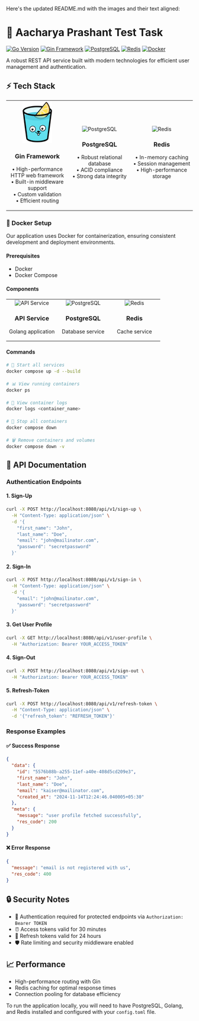 Here's the updated README.md with the images and their text aligned:

# 🚀 Aacharya Prashant Test Task

[![Go Version](https://img.shields.io/badge/Go-1.20+-00ADD8?style=flat&logo=go)](https://golang.org/doc/go1.20)
[![Gin Framework](https://img.shields.io/badge/Gin-Framework-00ADD8?style=flat&logo=go)](https://github.com/gin-gonic/gin)
[![PostgreSQL](https://img.shields.io/badge/PostgreSQL-13+-336791?style=flat&logo=postgresql&logoColor=white)](https://www.postgresql.org/)
[![Redis](https://img.shields.io/badge/Redis-7+-DC382D?style=flat&logo=redis&logoColor=white)](https://redis.io/)
[![Docker](https://img.shields.io/badge/Docker-Enabled-2496ED?style=flat&logo=docker&logoColor=white)](https://www.docker.com/)

A robust REST API service built with modern technologies for efficient user management and authentication.

## ⚡️ Tech Stack

<table>
  <tr>
    <td align="center" width="33%">
      <img src="https://raw.githubusercontent.com/gin-gonic/logo/master/color.png" width="80" alt="Gin Framework">
      <h3>Gin Framework</h3>
      <p>• High-performance HTTP web framework<br>
      • Built-in middleware support<br>
      • Custom validation<br>
      • Efficient routing</p>
    </td>
    <td align="center" width="33%">
      <img src="https://wiki.postgresql.org/images/a/a4/PostgreSQL_logo.3colors.svg" width="65" alt="PostgreSQL">
      <h3>PostgreSQL</h3>
      <p>• Robust relational database<br>
      • ACID compliance<br>
      • Strong data integrity</p>
    </td>
    <td align="center" width="33%">
      <img src="https://redis.io/wp-content/uploads/2024/04/Logotype.svg?auto=webp&quality=85,75&width=120" width="200" alt="Redis">
      <h3>Redis</h3>
      <p>• In-memory caching<br>
      • Session management<br>
      • High-performance storage</p>
    </td>
  </tr>
</table>

### 🐳 Docker Setup

Our application uses Docker for containerization, ensuring consistent development and deployment environments.

#### Prerequisites
- Docker
- Docker Compose

#### Components

<table>
  <tr>
    <td align="center" width="33%">
      <img src="https://img.icons8.com/color/48/000000/api.png" width="70" alt="API Service">
      <h3>API Service</h3>
      <p>Golang application</p>
    </td>
    <td align="center" width="33%">
      <img src="https://img.icons8.com/color/48/000000/database.png" width="70" alt="PostgreSQL">
      <h3>PostgreSQL</h3>
      <p>Database service</p>
    </td>
    <td align="center" width="33%">
      <img src="https://img.icons8.com/color/48/000000/redis.png" width="70" alt="Redis">
      <h3>Redis</h3>
      <p>Cache service</p>
    </td>
  </tr>
</table>

#### Commands
```bash
# 🚀 Start all services
docker compose up -d --build

# 📊 View running containers
docker ps

# 📝 View container logs
docker logs <container_name>

# 🛑 Stop all containers
docker compose down

# 🗑️ Remove containers and volumes
docker compose down -v
```

## 📌 API Documentation

### Authentication Endpoints

#### 1. Sign-Up
```bash
curl -X POST http://localhost:8080/api/v1/sign-up \
  -H "Content-Type: application/json" \
  -d '{
    "first_name": "John",
    "last_name": "Doe",
    "email": "john@mailinator.com",
    "password": "secretpassword"
  }'
```

#### 2. Sign-In
```bash
curl -X POST http://localhost:8080/api/v1/sign-in \
  -H "Content-Type: application/json" \
  -d '{
    "email": "john@mailinator.com",
    "password": "secretpassword"
  }'
```

#### 3. Get User Profile
```bash
curl -X GET http://localhost:8080/api/v1/user-profile \
  -H "Authorization: Bearer YOUR_ACCESS_TOKEN"
```

#### 4. Sign-Out
```bash
curl -X POST http://localhost:8080/api/v1/sign-out \
  -H "Authorization: Bearer YOUR_ACCESS_TOKEN"
```

#### 5. Refresh-Token
```bash
curl -X POST http://localhost:8080/api/v1/refresh-token \
  -H "Content-Type: application/json" \
  -d '{"refresh_token": "REFRESH_TOKEN"}'
```

### Response Examples

#### ✅ Success Response
```json
{
  "data": {
    "id": "5576b88b-a255-11ef-a40e-408d5cd209e3",
    "first_name": "John",
    "last_name": "Doe",
    "email": "kaiser@mailinator.com",
    "created_at": "2024-11-14T12:24:46.040005+05:30"
  },
  "meta": {
    "message": "user profile fetched successfully",
    "res_code": 200
  }
}
```

#### ❌ Error Response
```json
{
  "message": "email is not registered with us",
  "res_code": 400
}
```

## 🔒 Security Notes

- 🔑 Authentication required for protected endpoints via `Authorization: Bearer TOKEN`
- ⏰ Access tokens valid for 30 minutes
- 🔄 Refresh tokens valid for 24 hours
- 🛡️ Rate limiting and security middleware enabled

## 📈 Performance

- High-performance routing with Gin
- Redis caching for optimal response times
- Connection pooling for database efficiency

To run the application locally, you will need to have PostgreSQL, Golang, and Redis installed and configured with your `config.toml` file.